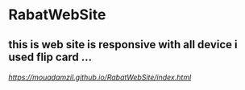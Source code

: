 # RabatWebSite
## this is web site is responsive with all device i used flip card ... 
###### https://mouadamzil.github.io/RabatWebSite/index.html
